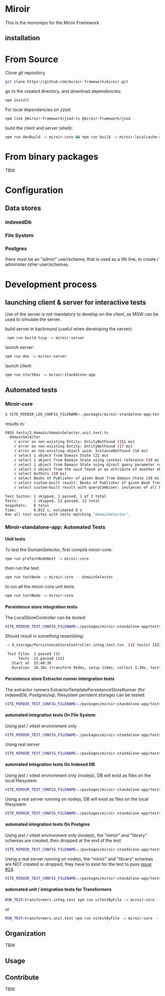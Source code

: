# Miroir

This is the monorepo for the Miroir Framework

## installation

# From Source

Clone git repository

```sh
git clone https://github.com/miroir-framework/miroir.git
```

go to the created directory, and download dependencies:

```sh
npm install
```

For local dependencies on Jzod:
```sh
npm link @miroir-framework/jzod-ts @miroir-framework/jzod
```

build the client and server (shell):

```sh
npm run devBuild -w miroir-core && npm run build -w miroir-localcache-redux -w miroir-server-msw-stub -w miroir-store-filesystem -w miroir-store-indexedDb -w miroir-store-postgres
```

# From binary packages

TBW

# Configuration

## Data stores

### indexedDb

### File System

### Postgres

there must be an "admin" user/schema, that is used as a life line, to create / administer other user/schemas.

# Development process

## launching client & server for interactive tests

Use of the server is not mandatory to develop on the client, as MSW can be used to simulate the server.

build server in backround (useful when developing the server):

```sh
 npm run build-tsup -w miroir-server
```

launch server:

```sh
npm run dev -w miroir-server
```

launch client:

```sh
npm run startDev -w miroir-standalone-app
```

## Automated tests

### Miroir-core

```js
$ VITE_MIROIR_LOG_CONFIG_FILENAME=./packages/miroir-standalone-app/tests/specificLoggersConfig_DomainController_debug npm run vitest -w miroir-core -- domainSelector
```
results in:
```sh
PASS tests/2_domain/domainSelector.unit.test.ts
  domainSelector
    √ error on non-existing Entity: EntityNotFound (151 ms)
    √ error on non-existing Entity: EntityNotFound (17 ms)
    √ error on non-existing object uuid: InstanceNotFound (14 ms)
    √ select 1 object from Domain State (22 ms)
    √ select 1 object from Domain State using context reference (19 ms)
    √ select 1 object from Domain State using direct query parameter reference (19 ms)
    √ select 1 object from the uuid found in an attribute of another object from Domain State (21 ms)
    √ select Authors (10 ms)
    √ select Books of Publisher of given Book from Domain State (30 ms)
    √ select custom-built result: Books of Publisher of given Book from Domain State (27 ms)
    √ select custom-built result with queryCombiner: instances of all Entites from Domain State, indexed by Entity Uuid (10 ms)

Test Suites: 1 skipped, 1 passed, 1 of 2 total
Tests:       1 skipped, 11 passed, 12 total
Snapshots:   0 total
Time:        6.032 s, estimated 8 s
Ran all test suites with tests matching "domainSelector".
```



### Miroir-standalone-app: Automated Tests

#### Unit tests

To test the DomainSelector, first compile miroir-core:

```sh
npm run preTestNodeNext -w miroir-core
```

then run the test:

```sh
npm run testNode -w miroir-core -- domainSelector
```

to run all the miroir-core unit tests:

```sh
npm run testNode -w miroir-core
```

#### Persistence store integration tests

The LocalStoreController can be tested:

```sh
VITE_MIROIR_TEST_CONFIG_FILENAME=./packages/miroir-standalone-app/tests/miroirConfig.test-emulatedServer-indexedDb VITE_MIROIR_LOG_CONFIG_FILENAME=./packages/miroir-standalone-app/tests/specificLoggersConfig_DomainController_debug npm run test -w miroir-standalone-app -- PersistenceStoreController
```

Should result in something resembling:

```sh
 ✓ 4_storage/PersistenceStoreController.integ.test.tsx  (12 tests) 1522ms

 Test Files  1 passed (1)
      Tests  12 passed (12)
   Start at  15:48:36
   Duration  10.38s (transform 943ms, setup 114ms, collect 3.30s, tests 1.52s, environment 480ms, prepare 260ms)
```

#### Persistence store Extractor runner intergration tests

The extractor runners ExtractorTemplatePersistenceStoreRunner (for indexedDb, Postgres/sql, filesystem peristent storage) can be tested:

```sh
VITE_MIROIR_TEST_CONFIG_FILENAME=./packages/miroir-standalone-app/tests/miroirConfig.test-emulatedServer-indexedDb VITE_MIROIR_LOG_CONFIG_FILENAME=./packages/miroir-standalone-app/tests/specificLoggersConfig_DomainController_debug npm run test -w miroir-standalone-app -- ExtractorTemplatePersistenceStoreRunner
```


#### automated integration tests On File System

Using jest / vitest environment only
```sh
VITE_MIROIR_TEST_CONFIG_FILENAME=./packages/miroir-standalone-app/tests/miroirConfig.test-emulatedServer-filesystem VITE_MIROIR_LOG_CONFIG_FILENAME=./packages/miroir-standalone-app/tests/specificLoggersConfig_DomainController_debug npm run test -w miroir-standalone-app -- DomainController.integ
```

Using real server
```sh
VITE_MIROIR_TEST_CONFIG_FILENAME=./packages/miroir-standalone-app/tests/miroirConfig.test-realServer-filesystem VITE_MIROIR_LOG_CONFIG_FILENAME=./packages/miroir-standalone-app/tests/specificLoggersConfig_DomainController_debug npm run test -w miroir-standalone-app -- DomainController.integ
```

#### automated integration tests On Indexed DB

Using jest / vitest environment only (nodejs), DB will exist as files on the local filesystem

```sh
VITE_MIROIR_TEST_CONFIG_FILENAME=./packages/miroir-standalone-app/tests/miroirConfig.test-emulatedServer-indexedDb VITE_MIROIR_LOG_CONFIG_FILENAME=./packages/miroir-standalone-app/tests/specificLoggersConfig_DomainController_debug npm run test -w miroir-standalone-app -- DomainController.integ
```

Using a real server running on nodejs, DB will exist as files on the local filesystem

```sh
VITE_MIROIR_TEST_CONFIG_FILENAME=./packages/miroir-standalone-app/tests/miroirConfig.test-realServer-indexedDb VITE_MIROIR_LOG_CONFIG_FILENAME=./packages/miroir-standalone-app/tests/specificLoggersConfig_DomainController_debug npm run test -w miroir-standalone-app -- DomainController.integ
```

#### automated integration tests On Postgres

Using jest / vitest environment only (nodejs), the "miroir" and "library" schemas are created, then dropped at the end of the test

```sh
VITE_MIROIR_TEST_CONFIG_FILENAME=./packages/miroir-standalone-app/tests/miroirConfig.test-emulatedServer-sql VITE_MIROIR_LOG_CONFIG_FILENAME=./packages/miroir-standalone-app/tests/specificLoggersConfig_DomainController_debug npm run test -w miroir-standalone-app -- DomainController.integ
```

Using a real server running on nodejs, the "miroir" and "library" schemas are NOT created or dropped, they have to exist for the test to pass [issue #24](https://github.com/miroir-framework/miroir/issues/24).

```sh
VITE_MIROIR_TEST_CONFIG_FILENAME=./packages/miroir-standalone-app/tests/miroirConfig.test-emulatedServer-sql VITE_MIROIR_LOG_CONFIG_FILENAME=./packages/miroir-standalone-app/tests/specificLoggersConfig_DomainController_debug npm run test -w miroir-standalone-app -- DomainController.integ
```

#### automated unit / integration tests for Transformers

```sh
RUN_TEST=transformers.integ.test npm run vitestByFile -w miroir-core -- transformers.integ
```
or
```sh
RUN_TEST=transformers.unit.test npm run vitestByFile -w miroir-core -- transformers.unit
```


## Organization

TBW

## Usage



## Contribute

TBW